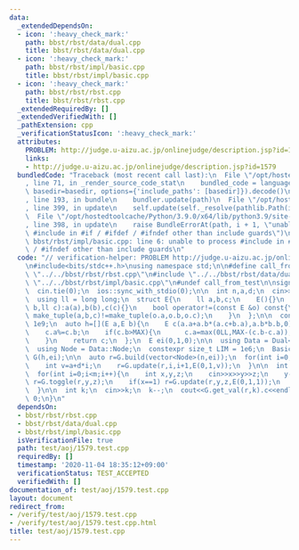 ```yaml
---
data:
  _extendedDependsOn:
  - icon: ':heavy_check_mark:'
    path: bbst/rbst/data/dual.cpp
    title: bbst/rbst/data/dual.cpp
  - icon: ':heavy_check_mark:'
    path: bbst/rbst/impl/basic.cpp
    title: bbst/rbst/impl/basic.cpp
  - icon: ':heavy_check_mark:'
    path: bbst/rbst/rbst.cpp
    title: bbst/rbst/rbst.cpp
  _extendedRequiredBy: []
  _extendedVerifiedWith: []
  _pathExtension: cpp
  _verificationStatusIcon: ':heavy_check_mark:'
  attributes:
    PROBLEM: http://judge.u-aizu.ac.jp/onlinejudge/description.jsp?id=1579
    links:
    - http://judge.u-aizu.ac.jp/onlinejudge/description.jsp?id=1579
  bundledCode: "Traceback (most recent call last):\n  File \"/opt/hostedtoolcache/Python/3.9.0/x64/lib/python3.9/site-packages/onlinejudge_verify/documentation/build.py\"\
    , line 71, in _render_source_code_stat\n    bundled_code = language.bundle(stat.path,\
    \ basedir=basedir, options={'include_paths': [basedir]}).decode()\n  File \"/opt/hostedtoolcache/Python/3.9.0/x64/lib/python3.9/site-packages/onlinejudge_verify/languages/cplusplus.py\"\
    , line 193, in bundle\n    bundler.update(path)\n  File \"/opt/hostedtoolcache/Python/3.9.0/x64/lib/python3.9/site-packages/onlinejudge_verify/languages/cplusplus_bundle.py\"\
    , line 399, in update\n    self.update(self._resolve(pathlib.Path(included), included_from=path))\n\
    \  File \"/opt/hostedtoolcache/Python/3.9.0/x64/lib/python3.9/site-packages/onlinejudge_verify/languages/cplusplus_bundle.py\"\
    , line 398, in update\n    raise BundleErrorAt(path, i + 1, \"unable to process\
    \ #include in #if / #ifdef / #ifndef other than include guards\")\nonlinejudge_verify.languages.cplusplus_bundle.BundleErrorAt:\
    \ bbst/rbst/impl/basic.cpp: line 6: unable to process #include in #if / #ifdef\
    \ / #ifndef other than include guards\n"
  code: "// verification-helper: PROBLEM http://judge.u-aizu.ac.jp/onlinejudge/description.jsp?id=1579\n\
    \n#include<bits/stdc++.h>\nusing namespace std;\n\n#define call_from_test\n#include\
    \ \"../../bbst/rbst/rbst.cpp\"\n#include \"../../bbst/rbst/data/dual.cpp\"\n#include\
    \ \"../../bbst/rbst/impl/basic.cpp\"\n#undef call_from_test\n\nsigned main(){\n\
    \  cin.tie(0);\n  ios::sync_with_stdio(0);\n\n  int n,a,d;\n  cin>>n>>a>>d;\n\n\
    \  using ll = long long;\n  struct E{\n    ll a,b,c;\n    E(){}\n    E(ll a,ll\
    \ b,ll c):a(a),b(b),c(c){}\n    bool operator!=(const E &o) const{\n      return\
    \ make_tuple(a,b,c)!=make_tuple(o.a,o.b,o.c);\n    }\n  };\n\n  const ll MAX =\
    \ 1e9;\n  auto h=[](E a,E b){\n    E c(a.a+a.b*(a.c+b.a),a.b*b.b,0);\n    c.c=c.a/c.b+b.c;\n\
    \    c.a%=c.b;\n    if(c.b>MAX){\n      c.a=max(0LL,MAX-(c.b-c.a));\n      c.b=MAX;\n\
    \    }\n    return c;\n  };\n  E ei(0,1,0);\n\n  using Data = Dual<E, decltype(h)>;\n\
    \  using Node = Data::Node;\n  constexpr size_t LIM = 1e6;\n  Basic<Data, LIM>\
    \ G(h,ei);\n\n  auto r=G.build(vector<Node>(n,ei));\n  for(int i=0;i<n;i++){\n\
    \    int v=a+d*i;\n    r=G.update(r,i,i+1,E(0,1,v));\n  }\n\n  int m;\n  cin>>m;\n\
    \  for(int i=0;i<m;i++){\n    int x,y,z;\n    cin>>x>>y>>z;\n    y--;\n    if(x==0)\
    \ r=G.toggle(r,y,z);\n    if(x==1) r=G.update(r,y,z,E(0,1,1));\n    if(x==2) r=G.update(r,y,z,E(0,2,0));\n\
    \  }\n\n  int k;\n  cin>>k;\n  k--;\n  cout<<G.get_val(r,k).c<<endl;\n  return\
    \ 0;\n}\n"
  dependsOn:
  - bbst/rbst/rbst.cpp
  - bbst/rbst/data/dual.cpp
  - bbst/rbst/impl/basic.cpp
  isVerificationFile: true
  path: test/aoj/1579.test.cpp
  requiredBy: []
  timestamp: '2020-11-04 18:35:12+09:00'
  verificationStatus: TEST_ACCEPTED
  verifiedWith: []
documentation_of: test/aoj/1579.test.cpp
layout: document
redirect_from:
- /verify/test/aoj/1579.test.cpp
- /verify/test/aoj/1579.test.cpp.html
title: test/aoj/1579.test.cpp
---
```

